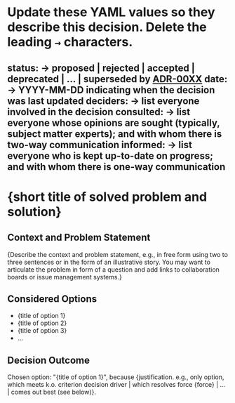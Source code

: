 # Update these YAML values so they describe this decision. Delete the leading `→` characters.
status: → proposed | rejected | accepted | deprecated | … | superseded by [ADR-00XX](./0001-improve-connection-between-home-page-and-products.md)
date: → YYYY-MM-DD indicating when the decision was last updated
deciders: → list everyone involved in the decision
consulted: → list everyone whose opinions are sought (typically, subject matter experts); and with whom there is two-way communication
informed: → list everyone who is kept up-to-date on progress; and with whom there is one-way communication
---
# {short title of solved problem and solution}

## Context and Problem Statement

{Describe the context and problem statement, e.g., in free form using two to three sentences or in the form of an illustrative story.
 You may want to articulate the problem in form of a question and add links to collaboration boards or issue management systems.}


## Considered Options

* {title of option 1}
* {title of option 2}
* {title of option 3}
* … <!-- numbers of options can vary -->

## Decision Outcome

Chosen option: "{title of option 1}", because
{justification. e.g., only option, which meets k.o. criterion decision driver | which resolves force {force} | … | comes out best (see below)}.
